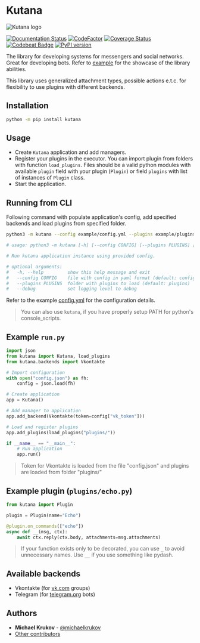 # Kutana

![Kutana logo](docs/_static/kutana-logo-512.png)

[![Documentation Status](https://readthedocs.org/projects/kutana/badge/?version=latest)](https://kutana.readthedocs.io/en/latest/?badge=latest)
[![CodeFactor](https://www.codefactor.io/repository/github/ekonda/kutana/badge)](https://www.codefactor.io/repository/github/ekonda/kutana)
[![Coverage Status](https://coveralls.io/repos/github/ekonda/kutana/badge.svg?branch=master)](https://coveralls.io/github/ekonda/kutana?branch=master)
[![Codebeat Badge](https://codebeat.co/badges/fd698be3-d0f9-4e3c-b235-1c3a3cdb98a9)](https://codebeat.co/projects/github-com-ekonda-kutana-master)
[![PyPI version](https://badge.fury.io/py/kutana.svg)](https://badge.fury.io/py/kutana)

The library for developing systems for messengers and social networks. Great
for developing bots. Refer to [example](https://github.com/ekonda/kutana/tree/master/example)
for the showcase of the library abilities.

This library uses generalized attachment types, possible actions e.t.c. for flexibility
to use plugins with different backends.

## Installation

```bash
python -m pip install kutana
```

## Usage

- Create `Kutana` application and add managers.
- Register your plugins in the executor. You can import plugin from folders
    with function `load_plugins`. Files should be a valid python modules with
    available `plugin` field with your plugin (`Plugin`) or field `plugins`
    with list of instances of `Plugin` class.
- Start the application.

## Running from CLI

Following command with populate application's config, add specified backends and
load plugins from specified folder.

```bash
python3 -m kutana --config example/config.yml --plugins example/plugins

# usage: python3 -m kutana [-h] [--config CONFIG] [--plugins PLUGINS] [--debug]

# Run kutana application instance using provided config.

# optional arguments:
#   -h, --help         show this help message and exit
#   --config CONFIG    file with config in yaml format (default: config.yml
#   --plugins PLUGINS  folder with plugins to load (default: plugins)
#   --debug            set logging level to debug
```

Refer to the example [config.yml](https://github.com/ekonda/kutana/tree/master/example/config.example.yml)
for the configuration details.

> You can also use `kutana`, if you have properly setup PATH for python's console_scripts.

## Example `run.py`

```py
import json
from kutana import Kutana, load_plugins
from kutana.backends import Vkontakte

# Import configuration
with open("config.json") as fh:
    config = json.load(fh)

# Create application
app = Kutana()

# Add manager to application
app.add_backend(Vkontakte(token=config["vk_token"]))

# Load and register plugins
app.add_plugins(load_plugins("plugins/"))

if __name__ == "__main__":
    # Run application
    app.run()
```

> Token for Vkontakte is loaded from the file "config.json"
> and plugins are loaded from folder "plugins/"

## Example plugin (`plugins/echo.py`)

```py
from kutana import Plugin

plugin = Plugin(name="Echo")

@plugin.on_commands(["echo"])
async def __(msg, ctx):
    await ctx.reply(ctx.body, attachments=msg.attachments)
```

> If your function exists only to be decorated, you can use `_` to avoid
> unnecessary names. Use `__` if you use something like pydash.

## Available backends

- Vkontakte (for [vk.com](https://vk.com) groups)
- Telegram (for [telegram.org](https://telegram.org) bots)

## Authors

- **Michael Krukov** - [@michaelkrukov](https://github.com/michaelkrukov)
- [Other contributors](CONTRIBUTORS.md)
